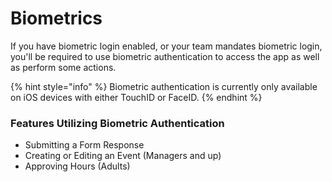 # Biometrics

If you have biometric login enabled, or your team mandates biometric login, you'll be required to use biometric authentication to access the app as well as perform some actions.

{% hint style="info" %}
Biometric authentication is currently only available on iOS devices with either TouchID or FaceID.
{% endhint %}

### Features Utilizing Biometric Authentication

* Submitting a Form Response
* Creating or Editing an Event (Managers and up)
* Approving Hours (Adults)
